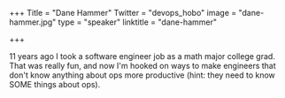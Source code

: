 +++
Title = "Dane Hammer"
Twitter = "devops_hobo"
image = "dane-hammer.jpg"
type = "speaker"
linktitle = "dane-hammer"

+++

11 years ago I took a software engineer job as a math major college grad. That was really fun, and now I'm hooked on ways to make engineers that don't know anything about ops more productive (hint: they need to know SOME things about ops). 